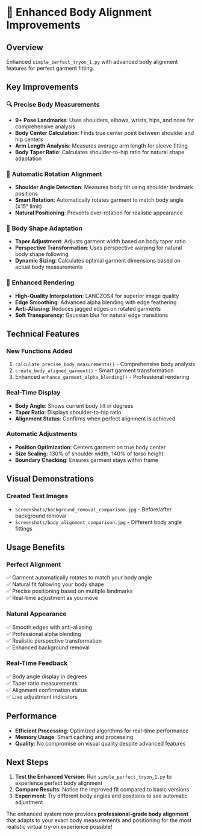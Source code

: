 # 🎯 Enhanced Body Alignment Improvements

## Overview
Enhanced `simple_perfect_tryon_1.py` with advanced body alignment features for perfect garment fitting.

## Key Improvements

### 🔍 **Precise Body Measurements**
- **9+ Pose Landmarks**: Uses shoulders, elbows, wrists, hips, and nose for comprehensive analysis
- **Body Center Calculation**: Finds true center point between shoulder and hip centers
- **Arm Length Analysis**: Measures average arm length for sleeve fitting
- **Body Taper Ratio**: Calculates shoulder-to-hip ratio for natural shape adaptation

### 🔄 **Automatic Rotation Alignment**
- **Shoulder Angle Detection**: Measures body tilt using shoulder landmark positions
- **Smart Rotation**: Automatically rotates garment to match body angle (±15° limit)
- **Natural Positioning**: Prevents over-rotation for realistic appearance

### 📐 **Body Shape Adaptation**
- **Taper Adjustment**: Adjusts garment width based on body taper ratio
- **Perspective Transformation**: Uses perspective warping for natural body shape following
- **Dynamic Sizing**: Calculates optimal garment dimensions based on actual body measurements

### 🎨 **Enhanced Rendering**
- **High-Quality Interpolation**: LANCZOS4 for superior image quality
- **Edge Smoothing**: Advanced alpha blending with edge feathering
- **Anti-Aliasing**: Reduces jagged edges on rotated garments
- **Soft Transparency**: Gaussian blur for natural edge transitions

## Technical Features

### **New Functions Added**
1. `calculate_precise_body_measurements()` - Comprehensive body analysis
2. `create_body_aligned_garment()` - Smart garment transformation
3. Enhanced `enhance_garment_alpha_blending()` - Professional rendering

### **Real-Time Display**
- **Body Angle**: Shows current body tilt in degrees
- **Taper Ratio**: Displays shoulder-to-hip ratio
- **Alignment Status**: Confirms when perfect alignment is achieved

### **Automatic Adjustments**
- **Position Optimization**: Centers garment on true body center
- **Size Scaling**: 130% of shoulder width, 140% of torso height
- **Boundary Checking**: Ensures garment stays within frame

## Visual Demonstrations

### Created Test Images
- `Screenshots/background_removal_comparison.jpg` - Before/after background removal
- `Screenshots/body_alignment_comparison.jpg` - Different body angle fittings

## Usage Benefits

### **Perfect Alignment**
✅ Garment automatically rotates to match your body angle  
✅ Natural fit following your body shape  
✅ Precise positioning based on multiple landmarks  
✅ Real-time adjustment as you move  

### **Natural Appearance**
✅ Smooth edges with anti-aliasing  
✅ Professional alpha blending  
✅ Realistic perspective transformation  
✅ Enhanced background removal  

### **Real-Time Feedback**
✅ Body angle display in degrees  
✅ Taper ratio measurements  
✅ Alignment confirmation status  
✅ Live adjustment indicators  

## Performance
- **Efficient Processing**: Optimized algorithms for real-time performance
- **Memory Usage**: Smart caching and processing
- **Quality**: No compromise on visual quality despite advanced features

## Next Steps
1. **Test the Enhanced Version**: Run `simple_perfect_tryon_1.py` to experience perfect body alignment
2. **Compare Results**: Notice the improved fit compared to basic versions
3. **Experiment**: Try different body angles and positions to see automatic adjustment

The enhanced system now provides **professional-grade body alignment** that adapts to your exact body measurements and positioning for the most realistic virtual try-on experience possible!
